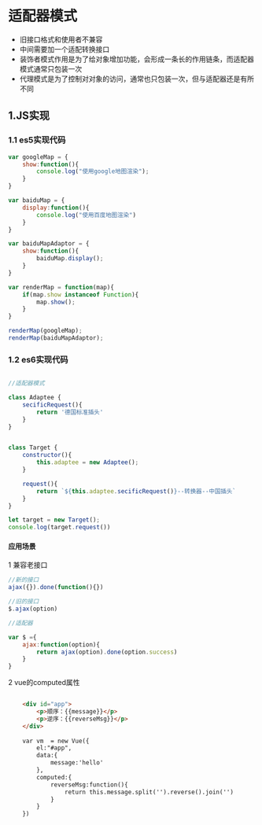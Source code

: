 # 适配器模式

* 旧接口格式和使用者不兼容
* 中间需要加一个适配转换接口
* 装饰者模式作用是为了给对象增加功能，会形成一条长的作用链条，而适配器模式通常只包装一次
* 代理模式是为了控制对对象的访问，通常也只包装一次，但与适配器还是有所不同



## 1.JS实现
### 1.1 es5实现代码
``` javascript
var googleMap = {
    show:function(){
        console.log("使用google地图渲染");
    }
}

var baiduMap = {
    display:function(){
        console.log("使用百度地图渲染")
    }
}

var baiduMapAdaptor = {
    show:function(){
        baiduMap.display();
    }
}

var renderMap = function(map){
    if(map.show instanceof Function){
        map.show();
    }
}

renderMap(googleMap);
renderMap(baiduMapAdaptor);
```


### 1.2 es6实现代码

``` javascript

//适配器模式

class Adaptee {
    secificRequest(){
        return '德国标准插头'
    }
}


class Target {
    constructor(){
        this.adaptee = new Adaptee();
    }

    request(){
        return `${this.adaptee.secificRequest()}--转换器--中国插头`
    }
}

let target = new Target();
console.log(target.request())
```

#### 应用场景
1 兼容老接口

``` javascript
//新的接口
ajax({}).done(function(){})

//旧的接口
$.ajax(option)

//适配器

var $ ={
    ajax:function(option){
        return ajax(option).done(option.success)
    }
} 
```

2 vue的computed属性

``` html

    <div id="app">
        <p>顺序：{{message}}</p>
        <p>逆序：{{reverseMsg}}</p>
    </div>
    
    var vm  = new Vue({
        el:"#app",
        data:{
            message:'hello'
        },
        computed:{
            reverseMsg:function(){
                return this.message.split('').reverse().join('')
            }
        }
    })

```
